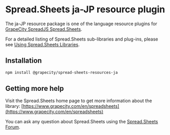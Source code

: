 # Spread.Sheets ja-JP resource plugin

The ja-JP resource package is one of the language resource plugins for [GrapeCity SpreadJS Spread.Sheets](https://www.grapecity.com/en/spreadsheets).

For a detailed listing of Spread.Sheets sub-libraries and plug-ins, please see [Using Spread.Sheets Libraries](http://help.grapecity.com/spread/SpreadSheets11/webframe.html#modules.html).

## Installation
```sh
npm install @grapecity/spread-sheets-resources-ja
```

## Getting more help
Visit the Spread.Sheets home page to get more information about the library:
[https://www.grapecity.com/en/spreadsheets](https://www.grapecity.com/en/spreadsheets)

You can ask any question about Spread.Sheets using the [Spread.Sheets Forum](https://www.grapecity.com/en/forums/spread-sheets).
